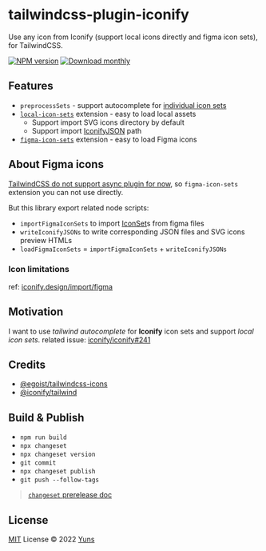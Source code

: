 # tailwindcss-plugin-iconify

Use any icon from Iconify (support local icons directly and figma icon sets), for TailwindCSS.

[![NPM version](https://img.shields.io/npm/v/tailwindcss-plugin-iconify?color=a1b858&label=)](https://www.npmjs.com/package/tailwindcss-plugin-iconify) [![Download monthly](https://img.shields.io/npm/dm/tailwindcss-plugin-iconify.svg)](https://www.npmjs.com/package/tailwindcss-plugin-iconify)

## Features

- `preprocessSets` - support autocomplete for [individual icon sets](https://iconify.design/docs/icons/json.html)
- [`local-icon-sets`](./src/extensions/local-icon-sets.ts) extension - easy to load local assets
  - Support import SVG icons directory by default
  - Support import [IconifyJSON](https://iconify.design/docs/types/iconify-json.html) path
- [`figma-icon-sets`](./src/extensions/figma-icon-sets/index.ts) extension - easy to load Figma icons

## About Figma icons

[TailwindCSS do not support async plugin for now](https://github.com/tailwindlabs/tailwindcss/discussions/7277), so `figma-icon-sets` extension you can not use directly.

But this library export related node scripts:

- `importFigmaIconSets` to import [IconSet](https://iconify.design/docs/libraries/tools/icon-set/#iconset-class)s from figma files
- `writeIconifyJSONs` to write corresponding JSON files and SVG icons preview HTMLs
- `loadFigmaIconSets` = `importFigmaIconSets` + `writeIconifyJSONs`

### Icon limitations

ref: [iconify.design/import/figma](https://iconify.design/docs/libraries/tools/import/figma/#limitations)

## Motivation

I want to use _tailwind autocomplete_ for **Iconify** icon sets and support _local icon sets_. related issue: [iconify/iconify#241](https://github.com/iconify/iconify/issues/241)

## Credits

- [@egoist/tailwindcss-icons](https://github.com/egoist/tailwindcss-icons)
- [@iconify/tailwind](https://github.com/iconify/iconify/tree/main/plugins/tailwind?rgh-link-date=2023-08-13T05%3A08%3A09Z)

## Build & Publish

- `npm run build`
- `npx changeset`
- `npx changeset version`
- `git commit`
- `npx changeset publish`
- `git push --follow-tags`

> [`changeset` prerelease doc](https://github.com/changesets/changesets/blob/main/docs/prereleases.md)

## License

[MIT](./LICENSE) License © 2022 [Yuns](https://github.com/yunsii)
